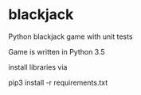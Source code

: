 # blackjack
Python blackjack game with unit tests

Game is written in Python 3.5

install libraries via

pip3 install -r requirements.txt

